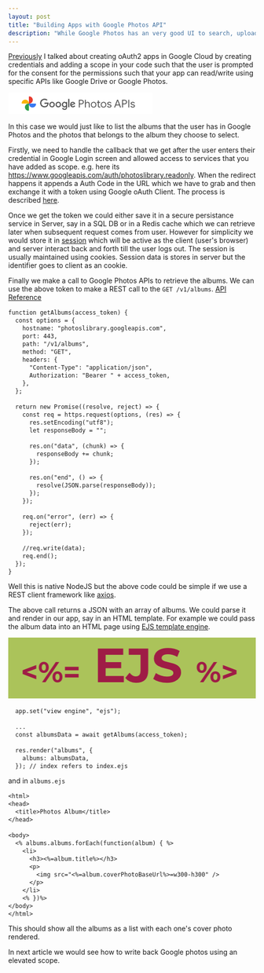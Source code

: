 ```yaml
---
layout: post
title: "Building Apps with Google Photos API"
description: "While Google Photos has an very good UI to search, upload and brows through your Photos stored, it also provides a lot of APIs to read and manipulate photos data if you choose to build any apps of your own to work with Google Photos, of course your user needs to authenticate with their Google account first"
---
```


[Previously](2022-07-20-building-application-with-google-oauth-identity.md) I talked about creating oAuth2 apps in Google Cloud by creating credentials and adding a scope in your code such that the user is prompted for the consent for the permissions such that your app can read/write using specific APIs like Google Drive or Google Photos.

![Google Photos API](/assets/2022/google-photos-icon.png) 

In this case we would just like to list the albums that the user has in Google Photos and the photos that belongs to the album they choose to select.

Firstly, we need to handle the callback that we get after the user enters their credential in Google Login screen and allowed access to services that you have added as scope. e.g. here its https://www.googleapis.com/auth/photoslibrary.readonly. When the redirect happens it appends a Auth Code in the URL which we have to grab and then exchange it with a token using Google oAuth Client. The process is described [here](https://developers.google.com/identity/protocols/oauth2/web-server#exchange-authorization-code).

Once we get the token we could either save it in a secure persistance service in Server, say in a SQL DB or in a Redis cache which we can retrieve later when subsequent request comes from user. However for simplicity we would store it in [session](https://www.npmjs.com/package/express-session) which will be active as the client (user's browser) and server interact back and forth till the user logs out. The session is usually maintained using cookies. Session data is stores in server but the identifier goes to client as an cookie.

Finally we make a call to Google Photos APIs to retrieve the albums. We can use the above token to make a REST call to the `GET /v1/albums`. [API Reference](https://developers.google.com/photos/library/guides/list#listing-albums)

```
function getAlbums(access_token) {
  const options = {
    hostname: "photoslibrary.googleapis.com",
    port: 443,
    path: "/v1/albums",
    method: "GET",
    headers: {
      "Content-Type": "application/json",
      Authorization: "Bearer " + access_token,
    },
  };

  return new Promise((resolve, reject) => {
    const req = https.request(options, (res) => {
      res.setEncoding("utf8");
      let responseBody = "";

      res.on("data", (chunk) => {
        responseBody += chunk;
      });

      res.on("end", () => {
        resolve(JSON.parse(responseBody));
      });
    });

    req.on("error", (err) => {
      reject(err);
    });

    //req.write(data);
    req.end();
  });
}
```

Well this is native NodeJS but the above code could be simple if we use a REST client framework like [axios](https://www.npmjs.com/package/axios).

The above call returns a JSON with an array of albums. We could parse it and render in our app, say in an HTML template. For example we could pass the album data into an HTML page using [EJS template engine](https://ejs.co/).

![EJS Logo](/assets/2022/ejs-logo.png) 


```
  app.set("view engine", "ejs");

  ...
  const albumsData = await getAlbums(access_token);

  res.render("albums", {
    albums: albumsData,
  }); // index refers to index.ejs
```
and in `albums.ejs`

```
<html>
<head>
  <title>Photos Album</title>
</head>

<body>
  <% albums.albums.forEach(function(album) { %>
    <li>
      <h3><%=album.title%></h3>
      <p>
        <img src="<%=album.coverPhotoBaseUrl%>=w300-h300" />
      </p>
    </li>
    <% })%>
</body>
</html>
```

This should show all the albums as a list with each one's cover photo rendered.

In next article we would see how to write back Google photos using an elevated scope. 